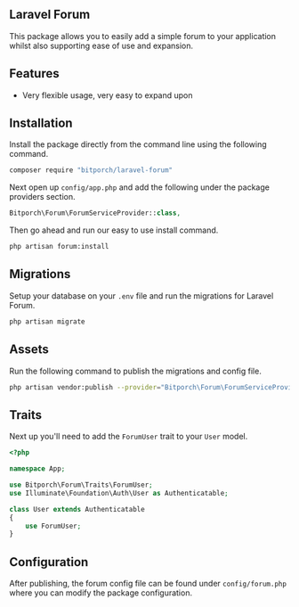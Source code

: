 ## Laravel Forum

This package allows you to easily add a simple forum to your application whilst also supporting ease of use and expansion.

## Features

+ Very flexible usage, very easy to expand upon

## Installation

Install the package directly from the command line using the following command.

```bash
composer require "bitporch/laravel-forum"
```

Next open up `config/app.php` and add the following under the package providers section.

```php
Bitporch\Forum\ForumServiceProvider::class,
```

Then go ahead and run our easy to use install command.

```bash
php artisan forum:install
```

## Migrations
Setup your database on your `.env` file and run the migrations for Laravel Forum.

```bash
php artisan migrate
```

## Assets

Run the following command to publish the migrations and config file.

```bash
php artisan vendor:publish --provider="Bitporch\Forum\ForumServiceProvider"
```

## Traits

Next up you'll need to add the `ForumUser` trait to your `User` model.

```php
<?php

namespace App;

use Bitporch\Forum\Traits\ForumUser;
use Illuminate\Foundation\Auth\User as Authenticatable;

class User extends Authenticatable
{
    use ForumUser;
}
```

## Configuration

After publishing, the forum config file can be found under `config/forum.php` where you can modify the package configuration.
